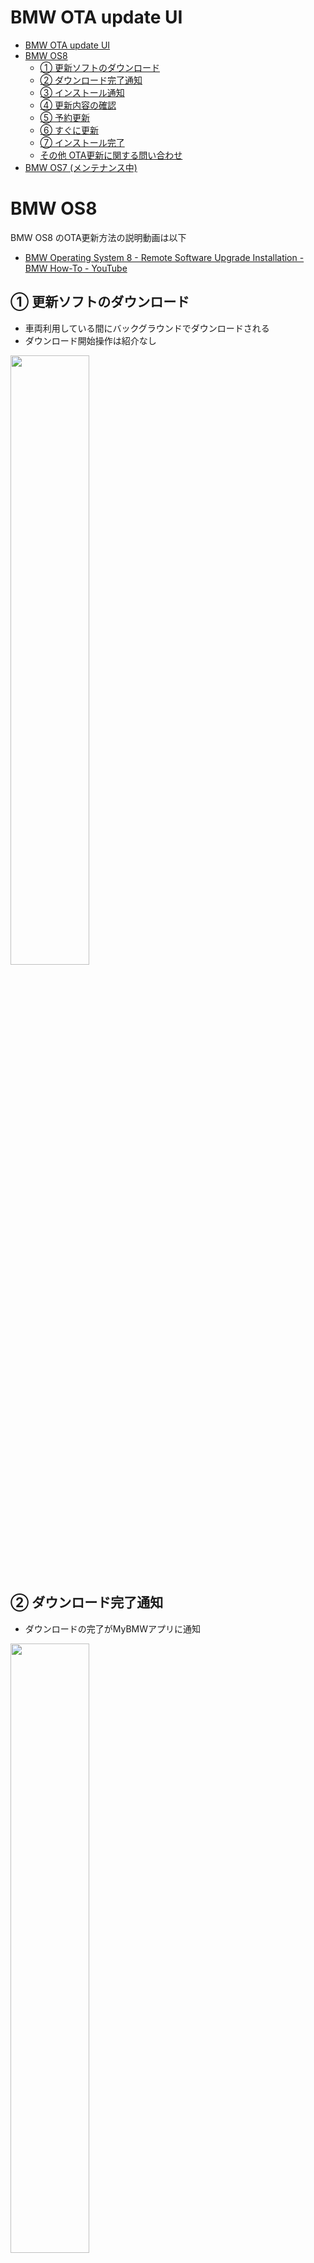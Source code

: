 # BMW OTA update UI


<!-- @import "[TOC]" {cmd="toc" depthFrom=1 depthTo=6 orderedList=false} -->

<!-- code_chunk_output -->

- [BMW OTA update UI](#bmw-ota-update-ui)
- [BMW OS8](#bmw-os8)
  - [① 更新ソフトのダウンロード](#-更新ソフトのダウンロード)
  - [② ダウンロード完了通知](#-ダウンロード完了通知)
  - [③ インストール通知](#-インストール通知)
  - [④ 更新内容の確認](#-更新内容の確認)
  - [⑤ 予約更新](#-予約更新)
  - [⑥ すぐに更新](#-すぐに更新)
  - [⑦ インストール完了](#-インストール完了)
  - [その他 OTA更新に関する問い合わせ](#その他-ota更新に関する問い合わせ)
- [BMW OS7 (メンテナンス中)](#bmw-os7-メンテナンス中)

<!-- /code_chunk_output -->


#  BMW OS8 

BMW OS8 のOTA更新方法の説明動画は以下
- [BMW Operating System 8 - Remote Software Upgrade Installation - BMW How-To - YouTube](https://www.youtube.com/watch?v=mME39cwPUHM)

## ① 更新ソフトのダウンロード 
- 車両利用している間にバックグラウンドでダウンロードされる
- ダウンロード開始操作は紹介なし
<img src="./image/UI/bmw-ota-ui-001.png" width=50%>

## ② ダウンロード完了通知
- ダウンロードの完了がMyBMWアプリに通知
<img src="./image/UI/bmw-ota-ui-002.png" width=50%>
<img src="./image/UI/bmw-ota-ui-004.png" width=50%>

## ③ インストール通知
- ダウンロード完了後、車両を停止するとイントールを確認するメッセージが表示される
<img src="./image/UI/bmw-ota-ui-005.png" width=50%>
<img src="./image/UI/bmw-ota-ui-006.png" width=50%>

## ④ 更新内容の確認
- 更新内容を確認する場合は`"Info on version xxxx"`を選択
<img src="./image/UI/bmw-ota-ui-007.png" width=50%>
<img src="./image/UI/bmw-ota-ui-008.png" width=50%>

## ⑤ 予約更新
- すぐにインストールしない場合は、時間指定で予約が可能
- インストール中（約20分）は車両が利用できなくなる
<img src="./image/UI/bmw-ota-ui-009.png" width=50%>
<img src="./image/UI/bmw-ota-ui-010.png" width=50%>
<img src="./image/UI/bmw-ota-ui-011.png" width=50%>

## ⑥ すぐに更新
- `"Start upgrade now"`を選択
  <img src="./image/UI/bmw-ota-ui-012.png" width=50%>
- 安全な場所に駐車し、`"OK, vehicle os parked sagety"`を選択
  <img src="./image/UI/bmw-ota-ui-013.png" width=50%>
- `"Start upgrade now"`を選択
  <img src="./image/UI/bmw-ota-ui-014.png" width=50%>
- インストールの注意事項が全て整っているかチェック
  <img src="./image/UI/bmw-ota-ui-015.png" width=50%>
- 全てのチェックがOKになると、10秒後に更新が始まる
（ここでやっぱりとめたいときは`"Perform upgrade later"`を選択する）
<img src="./image/UI/bmw-ota-ui-016.png" width=50%>

## ⑦ インストール完了
- MyBMWアプリに更新完了通知
- 走行前に車両のコントロールディスプレイにも表示される
<img src="./image/UI/bmw-ota-ui-017.png" width=50%>
<img src="./image/UI/bmw-ota-ui-018.png" width=50%>

## その他 OTA更新に関する問い合わせ
- オペレータに接続し問い合わせ可能
- `"BMW Assistance APP"` > `"BMW Customer Support"`
<img src="./image/UI/bmw-ota-ui-019.png" width=50%>
<img src="./image/UI/bmw-ota-ui-020.png" width=50%>
<img src="./image/UI/bmw-ota-ui-021.png" width=50%>

<br>

---

#  BMW OS7 (メンテナンス中)